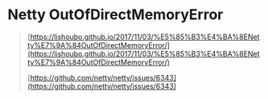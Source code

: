 # Netty OutOfDirectMemoryError

> [https://lishoubo.github.io/2017/11/03/%E5%85%B3%E4%BA%8ENetty%E7%9A%84OutOfDirectMemoryError/](https://lishoubo.github.io/2017/11/03/%E5%85%B3%E4%BA%8ENetty%E7%9A%84OutOfDirectMemoryError/)
>
> [https://github.com/netty/netty/issues/6343](https://github.com/netty/netty/issues/6343)

